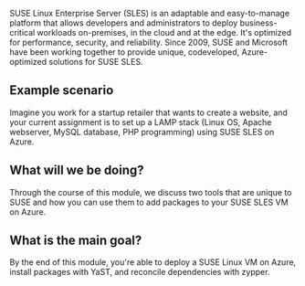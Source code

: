 SUSE Linux Enterprise Server (SLES) is an adaptable and easy-to-manage platform that allows developers and administrators to deploy business-critical workloads on-premises, in the cloud and at the edge. It's optimized for performance, security, and reliability. Since 2009, SUSE and Microsoft have been working together to provide unique, codeveloped, Azure-optimized solutions for SUSE SLES. 

## Example scenario
Imagine you work for a startup retailer that wants to create a website, and your current assignment is to set up a LAMP stack (Linux OS, Apache webserver, MySQL database, PHP programming) using SUSE SLES on Azure.

## What will we be doing?
Through the course of this module, we discuss two tools that are unique to SUSE and how you can use them to add packages to your SUSE SLES VM on Azure.

## What is the main goal?
By the end of this module, you're able to deploy a SUSE Linux VM on Azure, install packages with YaST, and reconcile dependencies with zypper.
